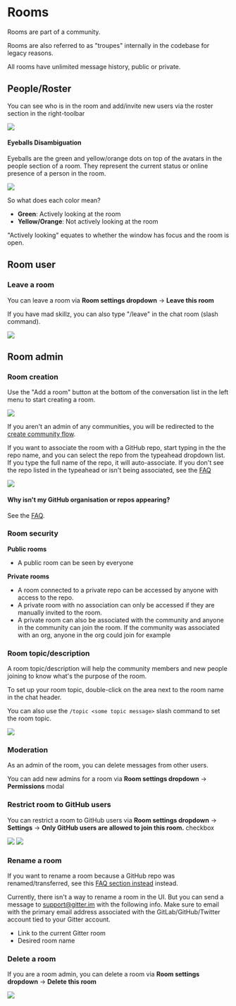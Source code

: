 # Rooms

Rooms are part of a community.

Rooms are also referred to as "troupes" internally in the codebase for legacy reasons.

All rooms have unlimited message history, public or private.


## People/Roster

You can see who is in the room and add/invite new users via the roster section in the right-toolbar

![](https://i.imgur.com/nW29SY1.png)

#### Eyeballs Disambiguation

Eyeballs are the green and yellow/orange dots on top of the avatars in the people section of a room. They represent the current status or online presence of a person in the room.

![](https://i.imgur.com/MRuIXK4.png)

So what does each color mean?

 - **Green**: Actively looking at the room
 - **Yellow/Orange**: Not actively looking at the room

"Actively looking" equates to whether the window has focus and the room is open.



## Room user

### Leave a room

You can leave a room via **Room settings dropdown** -> **Leave this room**

If you have mad skillz, you can also type "/leave" in the chat room (slash command).

![](https://i.imgur.com/Rc4EVnV.png)


## Room admin

### Room creation

Use the "Add a room" button at the bottom of the conversation list in the left menu to start creating a room.

![](https://i.imgur.com/KxJ2Oym.png)

If you aren't an admin of any communities, you will be redirected to the [create community flow](./communities.md#community-creation).

If you want to associate the room with a GitHub repo, start typing in the the repo name,
and you can select the repo from the typeahead dropdown list.
If you type the full name of the repo, it will auto-associate.
If you don't see the repo listed in the typeahead or isn't being associated, see the [FAQ](./faq.md#why-isnt-my-github-organisation-or-repos-appearing)

![](https://i.imgur.com/8tiwwZM.png)


#### Why isn't my GitHub organisation or repos appearing?

See the [FAQ](./faq.md#why-isn-t-my-github-organisation-or-repos-appearing).


### Room security

**Public rooms**

 - A public room can be seen by everyone

**Private rooms**

 - A room connected to a private repo can be accessed by anyone with access to the repo.
 - A private room with no association can only be accessed if they are manually invited to the room.
 - A private room can also be associated with the community and anyone in the community can join the room. If the community was associated with an org, anyone in the org could join for example


### Room topic/description

A room topic/description will help the community members and new people joining to know what's the purpose of the room.

To set up your room topic, double-click on the area next to the room name in the chat header.

You can also use the `/topic <some topic message>` slash command to set the room topic.

![](https://i.imgur.com/ecdteoh.png)


### Moderation

As an admin of the room, you can delete messages from other users.

You can add new admins for a room via **Room settings dropdown** -> **Permissions** modal


### Restrict room to GitHub users

You can restrict a room to GitHub users via **Room settings dropdown** -> **Settings** -> **Only GitHub users are allowed to join this room.** checkbox

![](https://i.imgur.com/ujd8kHE.png) ![](https://i.imgur.com/oOGoEYw.png)


### Rename a room

If you want to rename a room because a GitHub repo was renamed/transferred, see this [FAQ section instead](./faq.md#what-happens-if-i-rename-something-on-GitHub-org-repo) instead.

Currently, there isn't a way to rename a room in the UI. But you can send a message to support@gitter.im with the following info. Make sure to email with the primary email address associated with the GitLab/GitHub/Twitter account tied to your Gitter account.

 - Link to the current Gitter room
 - Desired room name


### Delete a room

If you are a room admin, you can delete a room via **Room settings dropdown** -> **Delete this room**

![](https://i.imgur.com/FqxWgsM.png)
